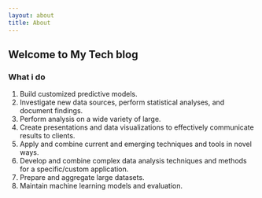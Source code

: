 ```yaml
---
layout: about
title: About
---
```


## Welcome to My Tech blog

### What i do
1. Build customized predictive models.
2. Investigate new data sources, perform statistical analyses, and document findings.
3. Perform analysis on a wide variety of large.
4. Create presentations and data visualizations to effectively communicate results to clients.
5. Apply and combine current and emerging techniques and tools in novel ways.
6. Develop and combine complex data analysis techniques and methods for a specific/custom application.
7. Prepare and aggregate large datasets. 
8. Maintain machine learning models and evaluation.
